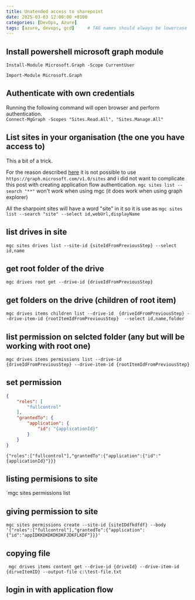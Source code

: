 ```yaml
---
title: Unatended access to sharepoint
date: 2025-03-03 12:00:00 +0100
categories: [DevOps, Azure]
tags: [azure, devops, gcd]     # TAG names should always be lowercase
---
```

## Install powershell microsoft graph module

`Install-Module Microsoft.Graph -Scope CurrentUser`

`Import-Module Microsoft.Graph`

## Authenticate with own credentials
Running the following command will open browser and perform authentication.<br>
`Connect-MgGraph -Scopes "Sites.Read.All", "Sites.Manage.All"`


## List sites in your organisation (the one you have access to)

This a bit of a trick.

For the reason described [here](https://stackoverflow.com/questions/75917021/sites-list-getting-empty-results-in-graph-api)
it is not possible to use `https://graph.microsoft.com/v1.0/sites` and i did not want to complicate this post with creating application flow authentication.
`mgc sites list --search "**"` won't work when using  mgc (it does work when using graph explorer)

All the sharpoint sites will have a word "site" in it so it is use as 
`mgc sites list --search "site" --select id,webUrl,displayName`

## list drives in site

`mgc sites drives list --site-id {siteIdFromPreviousStep} --select id,name` 


## get root folder of the drive

`mgc drives root get --drive-id {driveIdFromPreviousStep}`


## get folders on the drive (children of root item)
`mgc drives items children list --drive-id  {driveIdFromPreviousStep} --drive-item-id {rootItemIdFromPreviousStep}  --select id,name,folder`


## list permission on selcted folder (any but will be working with root one)
`mgc drives items permissions list --drive-id  {driveIdFromPreviousStep} --drive-item-id {rootItemIdFromPreviousStep} `


## set permission

``` json
{
    "roles": [
        "fullcontrol"
    ],
    "grantedTo": {
        "application": {
            "id": "{applicationId}"
        }
    }
}
```

`{"roles":["fullcontrol"],"grantedTo":{"application":{"id":"{applicationId}"}}}`


## listing permisions to site
`mgc sites permissions list 

## giving permission to site
`mgc sites permissions create --site-id {siteIDdfkdfdf} --body '{"roles":["fullcontrol"],"grantedTo":{"application":{"id":"appIDKKDKDKDKDKFJDKFLKDF"}}}'`


## copying file
` mgc drives items content get --drive-id {driveId} --drive-item-id {dirveItemID} --output-file c:\test-file.txt`

## login in with application flow

